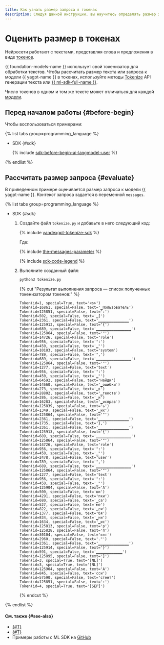 ```yaml
---
title: Как узнать размер запроса в токенах
description: Следуя данной инструкции, вы научитесь определять размер запросов к моделям {{ yagpt-full-name }} в токенах.
---
```


# Оценить размер в токенах

Нейросети работают с текстами, представляя слова и предложения в виде [токенов](../../concepts/yandexgpt/tokens.md).

{{ foundation-models-name }} использует свой токенизатор для обработки текстов. Чтобы рассчитать размер текста или запроса к модели {{ yagpt-name }} в токенах, используйте методы [Tokenize](../../text-generation/api-ref/Tokenizer/index.md) API генерации текста или [{{ ml-sdk-full-name }}](../../sdk/index.md).

Число токенов в одном и том же тексте может отличаться для каждой [модели](../../concepts/yandexgpt/models.md).

## Перед началом работы {#before-begin}

Чтобы воспользоваться примерами:

{% list tabs group=programming_language %}

- SDK {#sdk}

  {% include [sdk-before-begin-ai-langmodel-user](../../../_includes/foundation-models/sdk-before-begin-ai-langmodel-user.md) %}

{% endlist %}

## Рассчитать размер запроса {#evaluate}

В приведенном примере оценивается размер запроса к модели {{ yagpt-name }}. Контекст запроса задается в переменной `messages`.

{% list tabs group=programming_language %}

- SDK {#sdk}

  1. Создайте файл `tokenize.py` и добавьте в него следующий код:

      {% include [yandexgpt-tokenize-sdk](../../../_includes/foundation-models/examples/yandexgpt-tokenize-sdk.md) %}

      Где:

      {% include [the-messages-parameter](../../../_includes/foundation-models/yandexgpt/the-messages-parameter.md) %}

      {% include [sdk-code-legend](../../../_includes/foundation-models/examples/sdk-code-legend.md) %}

  1. Выполните созданный файл:

      ```bash
      python3 tokenize.py
      ```

      {% cut "Результат выполнения запроса — список полученных токенизатором токенов:" %}

      ```text
      Token(id=1, special=True, text='<s>')
      Token(id=16861, special=False, text='▁Пользователь')
      Token(id=125851, special=False, text=':')
      Token(id=502, special=False, text='▁[')
      Token(id=2361, special=False, text='▁▁▁▁▁▁▁▁▁▁▁▁▁▁')
      Token(id=125913, special=False, text='{')
      Token(id=689, special=False, text='▁▁▁▁▁▁▁▁▁▁▁▁▁▁▁▁')
      Token(id=125864, special=False, text='"')
      Token(id=14726, special=False, text='role')
      Token(id=956, special=False, text='":')
      Token(id=450, special=False, text='▁"')
      Token(id=10183, special=False, text='system')
      Token(id=789, special=False, text='",')
      Token(id=689, special=False, text='▁▁▁▁▁▁▁▁▁▁▁▁▁▁▁▁')
      Token(id=125864, special=False, text='"')
      Token(id=1277, special=False, text='text')
      Token(id=956, special=False, text='":')
      Token(id=450, special=False, text='▁"')
      Token(id=64592, special=False, text='Найди')
      Token(id=14660, special=False, text='▁ошибки')
      Token(id=273, special=False, text='▁в')
      Token(id=28802, special=False, text='▁тексте')
      Token(id=286, special=False, text='▁и')
      Token(id=16283, special=False, text='▁исправ')
      Token(id=125839, special=False, text='ь')
      Token(id=1349, special=False, text='▁их')
      Token(id=125864, special=False, text='"')
      Token(id=2361, special=False, text='▁▁▁▁▁▁▁▁▁▁▁▁▁▁')
      Token(id=1735, special=False, text='},')
      Token(id=2361, special=False, text='▁▁▁▁▁▁▁▁▁▁▁▁▁▁')
      Token(id=125913, special=False, text='{')
      Token(id=689, special=False, text='▁▁▁▁▁▁▁▁▁▁▁▁▁▁▁▁')
      Token(id=125864, special=False, text='"')
      Token(id=14726, special=False, text='role')
      Token(id=956, special=False, text='":')
      Token(id=450, special=False, text='▁"')
      Token(id=2478, special=False, text='user')
      Token(id=789, special=False, text='",')
      Token(id=689, special=False, text='▁▁▁▁▁▁▁▁▁▁▁▁▁▁▁▁')
      Token(id=125864, special=False, text='"')
      Token(id=1277, special=False, text='text')
      Token(id=956, special=False, text='":')
      Token(id=450, special=False, text='▁"')
      Token(id=125904, special=False, text='А')
      Token(id=500, special=False, text='ши')
      Token(id=4291, special=False, text='пки')
      Token(id=680, special=False, text='▁са')
      Token(id=527, special=False, text='ме')
      Token(id=822, special=False, text='▁си')
      Token(id=1377, special=False, text='бя')
      Token(id=834, special=False, text='▁ни')
      Token(id=1634, special=False, text='▁ис')
      Token(id=125813, special=False, text='р')
      Token(id=125828, special=False, text='п')
      Token(id=30104, special=False, text='вят')
      Token(id=2960, special=False, text='."')
      Token(id=2361, special=False, text='▁▁▁▁▁▁▁▁▁▁▁▁▁▁')
      Token(id=125914, special=False, text='}')
      Token(id=591, special=False, text='▁▁▁▁▁▁▁▁▁▁▁▁')
      Token(id=125895, special=False, text=']')
      Token(id=3, special=True, text='[NL]')
      Token(id=3, special=True, text='[NL]')
      Token(id=125904, special=False, text='А')
      Token(id=845, special=False, text='сси')
      Token(id=57590, special=False, text='стент')
      Token(id=125851, special=False, text=':')
      Token(id=4, special=True, text='[SEP]')
      ```

      {% endcut %}

{% endlist %}

#### См. также {#see-also}

* [{#T}](../../concepts/yandexgpt/tokens.md)
* [{#T}](../../concepts/yandexgpt/index.md)
* Примеры работы с ML SDK на [GitHub](https://github.com/yandex-cloud/yandex-cloud-ml-sdk/tree/master/examples/sync/completions)